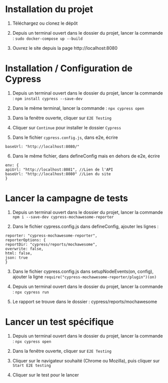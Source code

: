 # Installation du projet
1. Téléchargez ou clonez le dépôt

2. Depuis un terminal ouvert dans le dossier du projet, lancer la commande : `sudo docker-compose up --build`

3. Ouvrez le site depuis la page http://localhost:8080 

# Installation / Configuration de Cypress

1. Depuis un terminal ouvert dans le dossier du projet, lancer la commande : `npm install cypress --save-dev`

2. Dans le même terminal, lancer la commande : `npx cypress open`

3. Dans la fenêtre ouverte, cliquer sur `E2E Testing` 

4. Cliquer sur `Continue` pour installer le dossier `Cypress`

5. Dans le fichier `cypress.config.js`, dans e2e, écrire 

```
baseUrl: "http://localhost:8080/"
```

6. Dans le même fichier, dans defineConfig mais en dehors de e2e, écrire

```
env: {
apiUrl: "http://localhost:8081", //Lien de l'API
baseUrl: "http://localhost:8080" //Lien du site
}
```

# Lancer la campagne de tests

1. Depuis un terminal ouvert dans le dossier du projet, lancer la commande 
`npm i --save-dev cypress-mochawesome-reporter`

2. Dans le fichier cypress.config.js dans defineConfig, ajouter les lignes : 

```
reporter: "cypress-mochawesome-reporter",
reporterOptions: {
reportDir: "cypress/reports/mochawesome",
overwrite: false,
html: false,
json: true
}
```

3. Dans le fichier cypress.config.js dans setupNodeEvents(on, config), ajouter la ligne
`require("cypress-mochawesome-reporter/plugin")(on)`

4. Depuis un terminal ouvert dans le dossier du projet, lancer la commande : `npx cypress run`

5. Le rapport se trouve dans le dossier : cypress/reports/mochawesome

# Lancer un test spécifique

1. Depuis un terminal ouvert dans le dossier du projet, lancer la commande : `npx cypress open`

2. Dans la fenêtre ouverte, cliquer sur `E2E Testing` 

3. Cliquer sur le navigateur souhaité (Chrome ou Mozilla), puis cliquer sur `Start E2E testing`

4. Cliquer sur le test pour le lancer



